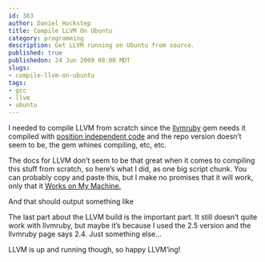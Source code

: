 ```yaml
--- 
id: 383
author: Daniel Huckstep
title: Compile LLVM On Ubuntu
category: programming
description: Get LLVM running on Ubuntu from source.
published: true
publishedon: 24 Jun 2009 08:00 MDT
slugs: 
- compile-llvm-on-ubuntu
tags: 
- gcc
- llvm
- ubuntu
---
```

I needed to compile LLVM from scratch since the
[llvmruby](http://github.com/tombagby/llvmruby) gem needs it compiled
with [position independent
code](http://en.wikipedia.org/wiki/Position_independent_code) and the
repo version doesn’t seem to be, the gem whines compiling, etc, etc.

The docs for LLVM don’t seem to be that great when it comes to compiling
this stuff from scratch, so here’s what I did, as one big script chunk.
You can probably copy and paste this, but I make no promises that it
will work, only that it [Works on My
Machine.](http://www.codinghorror.com/blog/archives/000818.html)

<script type="text/javascript" src="http://gist.github.com/177748.js?file=setup.sh">
</script>
And that should output something like

<script type="text/javascript" src="http://gist.github.com/177748.js?file=output.txt">
</script>
The last part about the LLVM build is the important part. It still
doesn’t quite work with llvmruby, but maybe it’s because I used the 2.5
version and the llvmruby page says 2.4. Just something else…

LLVM is up and running though, so happy LLVM’ing!